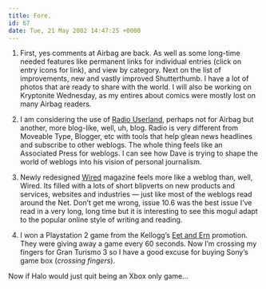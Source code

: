 ```yaml
---
title: Fore.
id: 67
date: Tue, 21 May 2002 14:47:25 +0000
---
```


1. First, yes comments at Airbag are back. As well as some long-time needed features like permanent links for individual entries (click on entry icons for link), and view by category. Next on the list of improvements, new and vastly improved Shutterthumb. I have a lot of photos that are ready to share with the world. I will also be working on Kryptonite Wednesday, as my entires about comics were mostly lost on many Airbag readers.  

2. I am considering the use of [Radio Userland](http://www.userland.com), perhaps not for Airbag but another, more blog-like, well, uh, blog. Radio is very different from Moveable Type, Blogger, etc with tools that help glean news headlines and subscribe to other weblogs. The whole thing feels like an Associated Press for weblogs. I can see how Dave is trying to shape the world of weblogs into his vision of personal journalism.  

3. Newly redesigned [Wired](http://www.wired.com/wired/archive/10.06/) magazine feels more like a weblog than, well, Wired. Its filled with a lots of short blipverts on new products and services, websites and industries — just like most of the weblogs read around the Net. Don’t get me wrong, issue 10.6 was the best issue I’ve read in a very long, long time but it is interesting to see this mogul adapt to the popular online style of writing and reading.  

4. I won a Playstation 2 game from the Kellogg’s [Eet and Ern](http://eetandern.yahoo.com/) promotion. They were giving away a game every 60 seconds. Now I’m crossing my fingers for Gran Turismo 3 so I have a good excuse for buying Sony’s game box (*crossing fingers*).  

Now if Halo would just quit being an Xbox only game…





